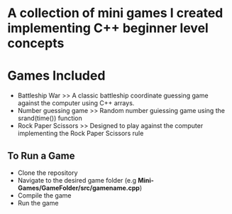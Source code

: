 # A collection of mini games I created implementing C++ beginner level concepts

# Games Included
* Battleship War >> A classic battleship coordinate guessing game against the computer using C++ arrays.
* Number guessing game >> Random number guiessing game using the srand(time()) function
* Rock Paper Scissors >> Designed to play against the computer implementing the Rock Paper Scissors rule

## To Run a Game
- Clone the repository
- Navigate to the desired game folder (e.g **Mini-Games/GameFolder/src/gamename.cpp**)
- Compile the game
- Run the game
